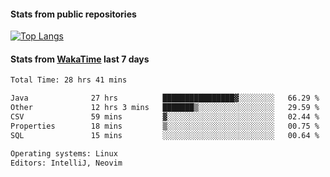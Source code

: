 #### Stats from public repositories

[![Top Langs](https://github-readme-stats.vercel.app/api/top-langs/?username=hyoghurt&layout=compact&exclude_repo=multiserver,docker_compose&langs_count=6)](https://github.com/anuraghazra/github-readme-stats)

#### Stats from [WakaTime](https://wakatime.com/@hyoghurt) last 7 days
<!--START_SECTION:waka-->

```txt
Total Time: 28 hrs 41 mins

Java              27 hrs          ████████████████▓░░░░░░░░   66.29 %
Other             12 hrs 3 mins   ███████▒░░░░░░░░░░░░░░░░░   29.59 %
CSV               59 mins         ▓░░░░░░░░░░░░░░░░░░░░░░░░   02.44 %
Properties        18 mins         ▒░░░░░░░░░░░░░░░░░░░░░░░░   00.75 %
SQL               15 mins         ░░░░░░░░░░░░░░░░░░░░░░░░░   00.64 %

Operating systems: Linux
Editors: IntelliJ, Neovim
```

<!--END_SECTION:waka-->
